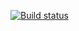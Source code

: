 [![Build status](https://ci.appveyor.com/api/projects/status/imapqv03e9ca6qxi/branch/main?svg=true)](https://ci.appveyor.com/project/SophieLee222/post/branch/main)
